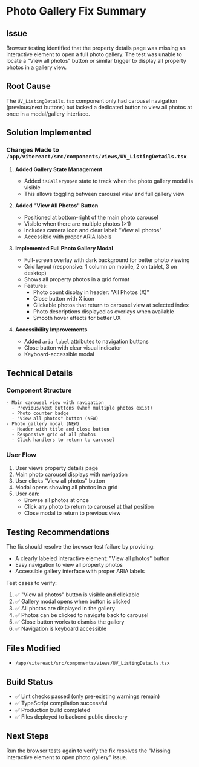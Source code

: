 # Photo Gallery Fix Summary

## Issue
Browser testing identified that the property details page was missing an interactive element to open a full photo gallery. The test was unable to locate a "View all photos" button or similar trigger to display all property photos in a gallery view.

## Root Cause
The `UV_ListingDetails.tsx` component only had carousel navigation (previous/next buttons) but lacked a dedicated button to view all photos at once in a modal/gallery interface.

## Solution Implemented

### Changes Made to `/app/vitereact/src/components/views/UV_ListingDetails.tsx`

1. **Added Gallery State Management**
   - Added `isGalleryOpen` state to track when the photo gallery modal is visible
   - This allows toggling between carousel view and full gallery view

2. **Added "View All Photos" Button**
   - Positioned at bottom-right of the main photo carousel
   - Visible when there are multiple photos (>1)
   - Includes camera icon and clear label: "View all photos"
   - Accessible with proper ARIA labels

3. **Implemented Full Photo Gallery Modal**
   - Full-screen overlay with dark background for better photo viewing
   - Grid layout (responsive: 1 column on mobile, 2 on tablet, 3 on desktop)
   - Shows all property photos in a grid format
   - Features:
     - Photo count display in header: "All Photos (X)"
     - Close button with X icon
     - Clickable photos that return to carousel view at selected index
     - Photo descriptions displayed as overlays when available
     - Smooth hover effects for better UX

4. **Accessibility Improvements**
   - Added `aria-label` attributes to navigation buttons
   - Close button with clear visual indicator
   - Keyboard-accessible modal

## Technical Details

### Component Structure
```tsx
- Main carousel view with navigation
  - Previous/Next buttons (when multiple photos exist)
  - Photo counter badge
  - "View all photos" button (NEW)
- Photo gallery modal (NEW)
  - Header with title and close button
  - Responsive grid of all photos
  - Click handlers to return to carousel
```

### User Flow
1. User views property details page
2. Main photo carousel displays with navigation
3. User clicks "View all photos" button
4. Modal opens showing all photos in a grid
5. User can:
   - Browse all photos at once
   - Click any photo to return to carousel at that position
   - Close modal to return to previous view

## Testing Recommendations

The fix should resolve the browser test failure by providing:
- A clearly labeled interactive element: "View all photos" button
- Easy navigation to view all property photos
- Accessible gallery interface with proper ARIA labels

Test cases to verify:
1. ✅ "View all photos" button is visible and clickable
2. ✅ Gallery modal opens when button is clicked
3. ✅ All photos are displayed in the gallery
4. ✅ Photos can be clicked to navigate back to carousel
5. ✅ Close button works to dismiss the gallery
6. ✅ Navigation is keyboard accessible

## Files Modified
- `/app/vitereact/src/components/views/UV_ListingDetails.tsx`

## Build Status
- ✅ Lint checks passed (only pre-existing warnings remain)
- ✅ TypeScript compilation successful
- ✅ Production build completed
- ✅ Files deployed to backend public directory

## Next Steps
Run the browser tests again to verify the fix resolves the "Missing interactive element to open photo gallery" issue.

